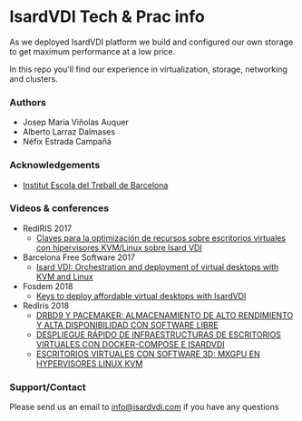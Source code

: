 # Isard**VDI** Tech & Prac info
As we deployed IsardVDI platform we build and configured our own storage to get maximum performance at a low price.

In this repo you'll find our experience in virtualization, storage, networking and clusters.

### Authors
- Josep Maria Viñolas Auquer
- Alberto Larraz Dalmases
- Néfix Estrada Campañá

### Acknowledgements
- [Institut Escola del Treball de Barcelona](http://www.escoladeltreball.org)

### Videos & conferences
- RedIRIS 2017
    - [Claves para la optimización de recursos sobre escritorios virtuales con hipervisores KVM/Linux sobre Isard VDI](https://tv.rediris.es/video/592ee175a7bc2854028b456ag)
- Barcelona Free Software 2017
    - [Isard VDI: Orchestration and deployment of virtual desktops with KVM and Linux](https://www.meetup.com/Barcelona-Free-Software/events/244113772/)
- Fosdem 2018
    - [Keys to deploy affordable virtual desktops with IsardVDI](https://fosdem.org/2018/schedule/event/vai_affordable_vdi/)
- RedIris 2018
    - [DRBD9 Y PACEMAKER: ALMACENAMIENTO DE ALTO RENDIMIENTO Y ALTA DISPONIBILIDAD CON SOFTWARE LIBRE](https://tv.rediris.es/es/jjtt2018/video/5ad626882b81aab4048b4597)
    - [DESPLIEGUE RÁPIDO DE INFRAESTRUCTURAS DE ESCRITORIOS VIRTUALES CON DOCKER-COMPOSE E ISARDVDI](https://tv.rediris.es/es/jjtt2018/video/5ad701ff2b81aa1e028b45ad?track_id=5af318d78726db4e1a8b4567)
    - [ESCRITORIOS VIRTUALES CON SOFTWARE 3D: MXGPU EN HYPERVISORES LINUX KVM](https://tv.rediris.es/es/jjtt2018/video/5ad7024e2b81aab2048b458d?track_id=5af318e78726db591a8b4567)


### Support/Contact
Please send us an email to [info@isardvdi.com](mailto:info@isardvdi.com) if you have any questions 
